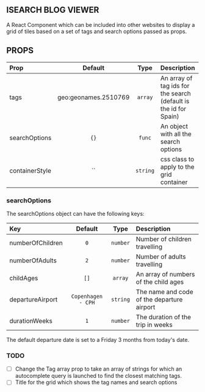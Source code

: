 ## ISEARCH BLOG VIEWER

A React Component which can be included into other websites to display a grid of tiles based on a set of tags and search options passed as props.

## PROPS

| Prop  | Default  | Type | Description |
| :------------ |:---------------:| :---------------:| :-----|
| tags | geo:geonames.2510769 | `array` | An array of tag ids for the search (default is the id for Spain) |
| searchOptions | `{}` | `func` | An object with all the search options |
| containerStyle | `` | `string` | css class to apply to the grid container |


### searchOptions

The searchOptions object can have the following keys:

| Key  | Default  | Type | Description |
| :------------ |:---------------:| :---------------:| :-----|
| numberOfChildren | `0` | `number` | Number of children travelling |
| numberOfAdults | `2` | `number` | Number of adults travelling |
| childAges | `[]` | `array` | An array of numbers of the child ages |
| departureAirport | `Copenhagen - CPH` | `string` | The name and code of the departure airport |
| durationWeeks | `1` | `number` | The duration of the trip in weeks |

The default departure date is set to a Friday 3 months from today's date. 

### TODO

* [ ] Change the Tag array prop to take an array of strings for which an autocomplete query is launched to find the closest matching tags.
* [ ] Title for the grid which shows the tag names and search options
